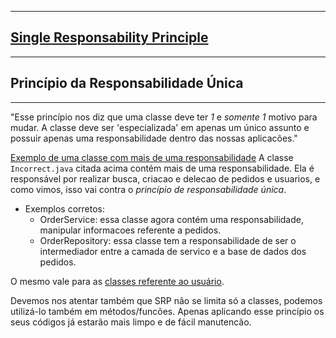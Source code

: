 ________________________________________
## [Single Responsability Principle](https://en.wikipedia.org/wiki/Single-responsibility_principle)
________________________________________
## Princípio da Responsabilidade Única
________________________________________

"Esse princípio nos diz que uma classe deve ter *1* e *somente 1* motivo para mudar. A classe deve 
ser 'especializada' em apenas um único assunto e possuir apenas uma responsabilidade dentro das nossas
aplicacões."

[Exemplo de uma classe com mais de uma responsabilidade](https://github.com/muriloalvesdev/solid-learning/blob/main/src/main/java/S/Incorrect.java)
A classe `Incorrect.java` citada acima contém mais de uma responsabilidade. 
Ela é responsável por realizar busca, criacao e delecao de pedidos e usuarios, e como vimos, 
isso vai contra o *princípio de responsabilidade única*.

- Exemplos corretos:
  - OrderService: essa classe agora contém uma responsabilidade, manipular informacoes referente a pedidos.
  - OrderRepository: essa classe tem a responsabilidade de ser o intermediador entre a camada de servico e a base de dados dos pedidos.

O mesmo vale para as [classes referente ao usuário](https://github.com/muriloalvesdev/solid-learning/tree/main/src/main/java/S/user).

Devemos nos atentar também que SRP não se limita só a classes, podemos utilizá-lo também em métodos/funcões. 
Apenas aplicando esse princípio os seus códigos já estarão mais limpo e de fácil manutencão.